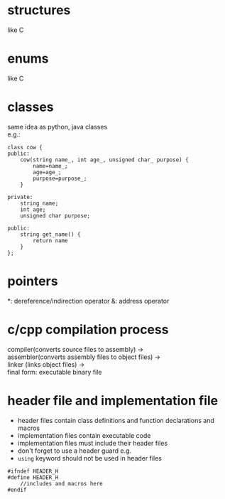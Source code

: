 # structures
like C

# enums
like C

# classes
same idea as python, java classes\
e.g.:
```
class cow {
public:
    cow(string name_, int age_, unsigned char_ purpose) {
        name=name_;
        age=age_;
        purpose=purpose_;
    }

private:
    string name;
    int age;
    unsigned char purpose;

public:
    string get_name() {
        return name
    }
};
```
# pointers
  *: dereference/indirection operator
  &: address operator


# c/cpp compilation process
compiler(converts source files to assembly) ->\
assembler(converts assembly files to object files) ->\
linker (links object files) ->\
final form: executable binary file

# header file and implementation file
- header files contain class definitions and function declarations and macros
- implementation files contain executable code
- implementation files must include their header files
- don't forget to use a header guard e.g.
- `using` keyword should not be used in header files
````
#ifndef HEADER_H
#define HEADER_H
    //includes and macros here
#endif 
````